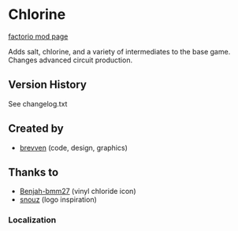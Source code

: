 # Chlorine

[factorio mod page](https://mods.factorio.com/mod/bzchlorine)

Adds salt, chlorine, and a variety of intermediates to the base game. Changes advanced circuit production.

## Version History
See changelog.txt

## Created by

- [brevven](https://mods.factorio.com/user/brevven) (code, design, graphics)

## Thanks to 
- [Benjah-bmm27](https://commons.wikimedia.org/wiki/File:Vinyl-chloride-3D-vdW.png) (vinyl chloride icon)
- [snouz](https://github.com/snouz) (logo inspiration)

### Localization


